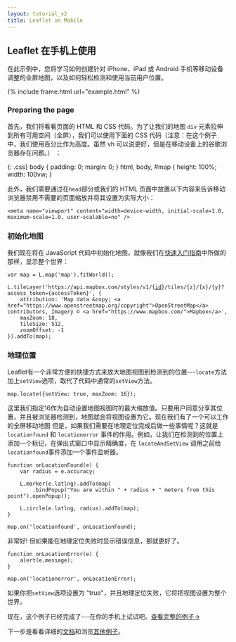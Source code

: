 ```yaml
---
layout: tutorial_v2
title: Leaflet on Mobile
---
```


## Leaflet 在手机上使用

在此示例中，您将学习如何创建针对 iPhone、iPad 或 Android 手机等移动设备调整的全屏地图，以及如何轻松检测和使用当前用户位置。

{% include frame.html url="example.html" %}

### Preparing the page

首先，我们将看看页面的 HTML 和 CSS 代码。为了让我们的地图 `div` 元素拉伸到所有可用空间（全屏），我们可以使用下面的 CSS 代码（注意：在这个例子中，我们使用百分比作为高度。虽然 vh 可以说更好，但是在移动设备上的谷歌浏览器存在问题。） ：

{: .css}
	body {
		padding: 0;
		margin: 0;
	}
	html, body, #map {
		height: 100%;
		width: 100vw;
	}

此外，我们需要通过在`head`部分或我们的 HTML 页面中放置以下内容来告诉移动浏览器禁用不需要的页面缩放并将其设置为实际大小：

	<meta name="viewport" content="width=device-width, initial-scale=1.0, maximum-scale=1.0, user-scalable=no" />

### 初始化地图

我们现在将在 JavaScript 代码中初始化地图，就像我们在[快速入门指南](../quick-start/)中所做的那样，显示整个世界：

<pre><code class="javascript">var map = L.map('map').fitWorld();

L.tileLayer('https://api.mapbox.com/styles/v1/{<a href="https://docs.mapbox.com/help/glossary/style-id/">id</a>}/tiles/{z}/{x}/{y}?access_token={accessToken}', {
	attribution: 'Map data &amp;copy; <span class="text-cut" data-cut="[&hellip;]">&lt;a href="https://www.openstreetmap.org/copyright"&gt;OpenStreetMap&lt;/a&gt; contributors, Imagery &copy; &lt;a href="https://www.mapbox.com/"&gt;Mapbox&lt;/a&gt;</span>',
	maxZoom: 18,
	tileSize: 512,
	zoomOffset: -1
}).addTo(map);</code></pre>

### 地理位置

Leaflet有一个非常方便的快捷方式来放大地图视图到检测到的位置---`locate`方法加上`setView`选项，取代了代码中通常的`setView`方法。

	map.locate({setView: true, maxZoom: 16});

这里我们指定16作为自动设置地图视图时的最大缩放值。只要用户同意分享其位置，并且被浏览器检测到，地图就会将视图设置为它。现在我们有了一个可以工作的全屏移动地图 但是，如果我们需要在地理定位完成后做一些事情呢？这就是 `locationfound` 和 `locationerror` 事件的作用。例如，让我们在检测到的位置上添加一个标记，在弹出式窗口中显示精确度，在 `locateAndSetView` 调用之前给 `locationfound`事件添加一个事件监听器。

	function onLocationFound(e) {
		var radius = e.accuracy;

		L.marker(e.latlng).addTo(map)
			.bindPopup("You are within " + radius + " meters from this point").openPopup();

		L.circle(e.latlng, radius).addTo(map);
	}

	map.on('locationfound', onLocationFound);

非常好! 但如果能在地理定位失败时显示错误信息，那就更好了。

	function onLocationError(e) {
		alert(e.message);
	}

	map.on('locationerror', onLocationError);

如果你把`setView`选项设置为 "true"，并且地理定位失败，它将把视图设置为整个世界。

现在，这个例子已经完成了---在你的手机上试试吧。[查看完整的例子&rarr;](example.html)

下一步是看看详细的[文档](/reference.html)和浏览[其他例子](../../examples.html)。
